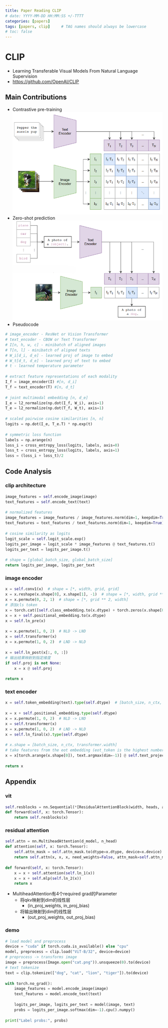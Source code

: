 ```yaml
---
title: Paper Reading CLIP
# date: YYYY-MM-DD HH:MM:SS +/-TTTT
categories: [papers]
tags: [papers, clip]     # TAG names should always be lowercase
# toc: false
---
```


# CLIP
- Learning Transferable Visual Models From Natural Language Supervision
- https://github.com/OpenAI/CLIP

## Main Contributions
- Contrastive pre-training
![Contrastive pre-training](/assets/img/papers-files/clip/Contrastive_pretrain.png)
- Zero-shot prediction
![Zero-shot prediction](/assets/img/papers-files/clip/zeroshot_prediction.png)
- Pseudocode
```py
# image_encoder - ResNet or Vision Transformer
# text_encoder - CBOW or Text Transformer
# I[n, h, w, c] - minibatch of aligned images
# T[n, l] - minibatch of aligned texts
# W_i[d_i, d_e] - learned proj of image to embed 
# W_t[d_t, d_e] - learned proj of text to embed
# t - learned temperature parameter

# extract feature representations of each modality
I_f = image_encoder(I) #[n, d_i]
T_f = text_encoder(T) #[n, d_t]

# joint multimodal embedding [n, d_e]
I_e = l2_normalize(np.dot(I_f, W_i), axis=1)
T_e = l2_normalize(np.dot(T_f, W_t), axis=1)

# scaled pairwise cosine similarities [n, n] 
logits = np.dot(I_e, T_e.T) * np.exp(t)

# symmetric loss function
labels = np.arange(n)
loss_i = cross_entropy_loss(logits, labels, axis=0)
loss_t = cross_entropy_loss(logits, labels, axis=1)
loss = (loss_i + loss_t)/2
```

## Code Analysis
### clip architecture
```py
image_features = self.encode_image(image)
text_features = self.encode_text(text)

# normalized features
image_features = image_features / image_features.norm(dim=1, keepdim=True)
text_features = text_features / text_features.norm(dim=1, keepdim=True)

# cosine similarity as logits
logit_scale = self.logit_scale.exp()
logits_per_image = logit_scale * image_features @ text_features.t()
logits_per_text = logits_per_image.t()

# shape = [global_batch_size, global_batch_size]
return logits_per_image, logits_per_text
```

### image encoder
```py
x = self.conv1(x)  # shape = [*, width, grid, grid]
x = x.reshape(x.shape[0], x.shape[1], -1)  # shape = [*, width, grid ** 2]
x = x.permute(0, 2, 1)  # shape = [*, grid ** 2, width]
# 添加cls token
x = torch.cat([self.class_embedding.to(x.dtype) + torch.zeros(x.shape[0], 1, x.shape[-1], dtype=x.dtype, device=x.device), x], dim=1)  # shape = [*, grid ** 2 + 1, width]
x = x + self.positional_embedding.to(x.dtype)
x = self.ln_pre(x)

x = x.permute(1, 0, 2)  # NLD -> LND
x = self.transformer(x)
x = x.permute(1, 0, 2)  # LND -> NLD

x = self.ln_post(x[:, 0, :])
# 输出结果映射到指定维度
if self.proj is not None:
    x = x @ self.proj

return x
```

### text encoder
```py
x = self.token_embedding(text).type(self.dtype)  # [batch_size, n_ctx, d_model]

x = x + self.positional_embedding.type(self.dtype)
x = x.permute(1, 0, 2)  # NLD -> LND
x = self.transformer(x)
x = x.permute(1, 0, 2)  # LND -> NLD
x = self.ln_final(x).type(self.dtype)

# x.shape = [batch_size, n_ctx, transformer.width]
# take features from the eot embedding (eot_token is the highest number in each sequence)
x = x[torch.arange(x.shape[0]), text.argmax(dim=-1)] @ self.text_projection

return x
```

## Appendix
### vit
```py
self.resblocks = nn.Sequential(*[ResidualAttentionBlock(width, heads, attn_mask) for _ in range(layers)])
def forward(self, x: torch.Tensor):
    return self.resblocks(x)
```

### residual attention
```py
self.attn = nn.MultiheadAttention(d_model, n_head)
def attention(self, x: torch.Tensor):
    self.attn_mask = self.attn_mask.to(dtype=x.dtype, device=x.device) if self.attn_mask is not None else None
    return self.attn(x, x, x, need_weights=False, attn_mask=self.attn_mask)[0]

def forward(self, x: torch.Tensor):
    x = x + self.attention(self.ln_1(x))
    x = x + self.mlp(self.ln_2(x))
    return x
```
- MultiheadAttention有4个required grad的Parameter
    - 将qkv映射到dim的线性层
      - (in_proj_weights, in_proj_bias)
    - 将输出映射到dim的线性层
      - (out_proj_weights, out_proj_bias)

### demo
```py
# load model and preprocess
device = "cuda" if torch.cuda.is_available() else "cpu"
model, preprocess = clip.load("ViT-B/32", device=device)
# preprocess -> transforms image
image = preprocess(Image.open("cat.png")).unsqueeze(0).to(device)
# text tokenize
text = clip.tokenize(["dog", "cat", "lion", "tiger"]).to(device)

with torch.no_grad():
    image_features = model.encode_image(image)
    text_features = model.encode_text(text)
    
    logits_per_image, logits_per_text = model(image, text)
    probs = logits_per_image.softmax(dim=-1).cpu().numpy()

print("Label probs:", probs) 
```